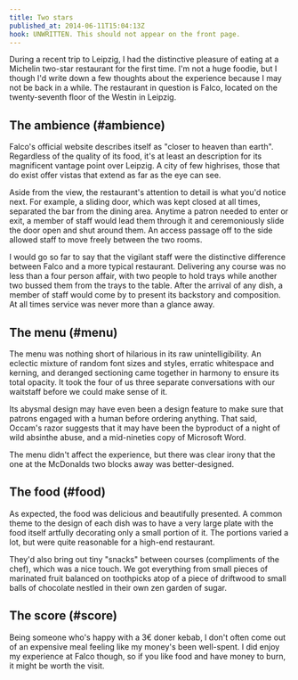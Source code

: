 ```yaml
---
title: Two stars
published_at: 2014-06-11T15:04:13Z
hook: UNWRITTEN. This should not appear on the front page.
---
```


During a recent trip to Leipzig, I had the distinctive pleasure of eating at a
Michelin two-star restaurant for the first time. I'm not a huge foodie, but I
though I'd write down a few thoughts about the experience because I may not be
back in a while. The restaurant in question is Falco, located on the
twenty-seventh floor of the Westin in Leipzig.

## The ambience (#ambience)

Falco's official website describes itself as "closer to heaven than earth".
Regardless of the quality of its food, it's at least an description for its
magnificent vantage point over Leipzig. A city of few highrises, those that do
exist offer vistas that extend as far as the eye can see.

Aside from the view, the restaurant's attention to detail is what you'd notice
next. For example, a sliding door, which was kept closed at all times,
separated the bar from the dining area. Anytime a patron needed to enter or
exit, a member of staff would lead them through it and ceremoniously slide the
door open and shut around them. An access passage off to the side allowed staff
to move freely between the two rooms.

I would go so far to say that the vigilant staff were the distinctive
difference between Falco and a more typical restaurant. Delivering any course
was no less than a four person affair, with two people to hold trays while
another two bussed them from the trays to the table. After the arrival of any
dish, a member of staff would come by to present its backstory and composition.
At all times service was never more than a glance away.

## The menu (#menu)

The menu was nothing short of hilarious in its raw unintelligibility. An
eclectic mixture of random font sizes and styles, erratic whitespace and
kerning, and deranged sectioning came together in harmony to ensure its total
opacity. It took the four of us three separate conversations with our waitstaff
before we could make sense of it.

Its abysmal design may have even been a design feature to make sure that
patrons engaged with a human before ordering anything. That said, Occam's razor
suggests that it may have been the byproduct of a night of wild absinthe abuse,
and a mid-nineties copy of Microsoft Word.

The menu didn't affect the experience, but there was clear irony that the one
at the McDonalds two blocks away was better-designed.

## The food (#food)

As expected, the food was delicious and beautifully presented. A common theme
to the design of each dish was to have a very large plate with the food itself
artfully decorating only a small portion of it. The portions varied a lot, but
were quite reasonable for a high-end restaurant.

They'd also bring out tiny "snacks" between courses (compliments of the chef),
which was a nice touch. We got everything from small pieces of marinated fruit
balanced on toothpicks atop of a piece of driftwood to small balls of chocolate
nestled in their own zen garden of sugar.

## The score (#score)

Being someone who's happy with a 3€ doner kebab, I don't often come out of an
expensive meal feeling like my money's been well-spent. I did enjoy my
experience at Falco though, so if you like food and have money to burn, it
might be worth the visit.
